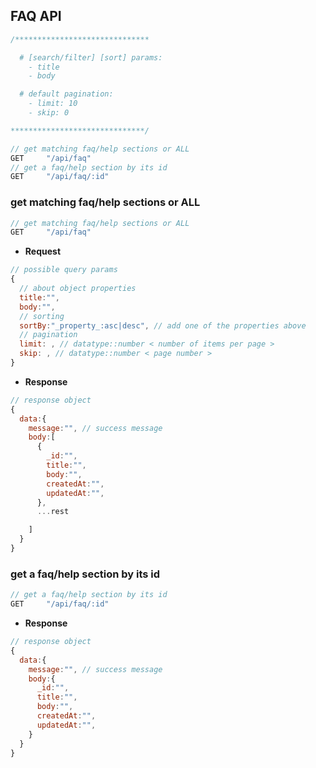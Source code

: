<!--  -->

## FAQ API

```javascript
/******************************

  # [search/filter] [sort] params:
    - title
    - body

  # default pagination:
    - limit: 10
    - skip: 0

******************************/

// get matching faq/help sections or ALL
GET     "/api/faq"
// get a faq/help section by its id
GET     "/api/faq/:id"
```

### get matching faq/help sections or ALL

```javascript
// get matching faq/help sections or ALL
GET     "/api/faq"
```

-   **Request**

```javascript
// possible query params
{
  // about object properties
  title:"",
  body:"",
  // sorting
  sortBy:"_property_:asc|desc", // add one of the properties above
  // pagination
  limit: , // datatype::number < number of items per page >
  skip: , // datatype::number < page number >
}
```

-   **Response**

```javascript
// response object
{
  data:{
    message:"", // success message
    body:[
      {
        _id:"",
        title:"",
        body:"",
        createdAt:"",
        updatedAt:"",
      },
      ...rest

    ]
  }
}
```

### get a faq/help section by its id

```javascript
// get a faq/help section by its id
GET     "/api/faq/:id"
```

-   **Response**

```javascript
// response object
{
  data:{
    message:"", // success message
    body:{
      _id:"",
      title:"",
      body:"",
      createdAt:"",
      updatedAt:"",
    }
  }
}
```

